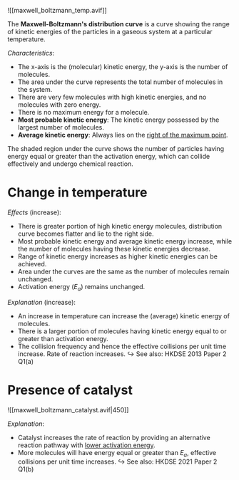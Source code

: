 ![[maxwell_boltzmann_temp.avif]]

The **Maxwell-Boltzmann's distribution curve** is a curve showing the range of kinetic energies of the particles in a gaseous system at a particular temperature.

*Characteristics*:
- The x-axis is the <span class="hi-blue">(molecular) kinetic energy</span>, the y-axis is the <span class="hi-blue">number of molecules</span>.
- The area under the curve represents the <span class="hi-green">total number of molecules in the system</span>.
- There are very few molecules with high kinetic energies, and no molecules with zero energy.
- There is no maximum energy for a molecule.
- **Most probable kinetic energy**: The kinetic energy possessed by the largest number of molecules.
- **Average kinetic energy**: Always lies on the <u>right of the maximum point</u>.

The shaded region under the curve shows the number of particles having energy equal or greater than the activation energy, which can collide effectively and undergo chemical reaction.

# Change in temperature
*Effects* (increase):
- There is greater portion of high kinetic energy molecules, distribution curve becomes flatter and lie to the right side.
- Most probable kinetic energy and average kinetic energy increase, while the number of molecules having these kinetic energies decrease.
- Range of kinetic energy increases as higher kinetic energies can be achieved.
- Area under the curves are the same as the number of molecules remain unchanged.
- Activation energy ($E_a$) remains unchanged.

*Explanation* (increase):
- An increase in temperature can increase the (average) kinetic energy of molecules.
- There is a larger portion of molecules having kinetic energy equal to or greater than activation energy.
- The collision frequency and hence the effective collisions per unit time increase. Rate of reaction increases.
↪️ See also: HKDSE 2013 Paper 2 Q1(a)

# Presence of catalyst
![[maxwell_boltzmann_catalyst.avif|450]]

*Explanation*:
- Catalyst increases the rate of reaction by providing an alternative reaction pathway with <u>lower activation energy</u>.
- More molecules will have energy equal or greater than $E_a$, effective collisions per unit time increases.
↪️ See also: HKDSE 2021 Paper 2 Q1(b)
